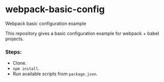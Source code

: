 # webpack-basic-config
Webpack basic configuration example

This repository gives a basic configuration example for webpack + babel projects.

### Steps:

- Clone.
- `npm install`.
- Run available scripts from `package.json`.
